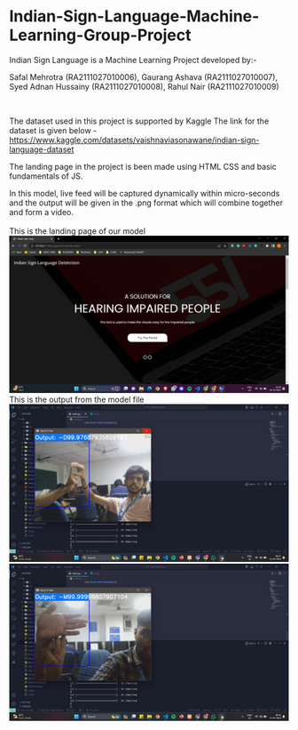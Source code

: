 # Indian-Sign-Language-Machine-Learning-Group-Project

Indian Sign Language is a Machine Learning Project developed by:-

Safal Mehrotra (RA2111027010006),
Gaurang Ashava (RA2111027010007),
Syed Adnan Hussainy (RA2111027010008),
Rahul Nair (RA2111027010009)

<br>

The dataset used in this project is supported by Kaggle 
The link for the dataset is given below - <href> https://www.kaggle.com/datasets/vaishnaviasonawane/indian-sign-language-dataset </href>

The landing page in the project is been made using HTML CSS and basic fundamentals of JS.

In this model, live feed will be captured dynamically within micro-seconds and the output will be given in the .png format which will combine together and form a video.
<br>
<br>
This is the landing page of our model 
<br>
<img src="images/Temp2.png" alt="Website">
<br>
This is the output from the model file 
<br>
<img src="images/temp1.jpg" alt="output">
<br>
<img src="images/temp2.jpg" alt="output">
<br>
